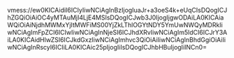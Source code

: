 vmess://ew0KICAidiI6ICIyIiwNCiAgInBzIjogIuaJr+a3oeS4k+eUqCIsDQogICJhZGQiOiAiOC4yMTAuMjI4LjE4MSIsDQogICJwb3J0IjogIjgwODAiLA0KICAiaWQiOiAiNjdhMWMxYjItMWFiMS00YjZkLThlOGYtNDY5YmUwNWQyMDRkIiwNCiAgImFpZCI6ICIwIiwNCiAgInNjeSI6ICJhdXRvIiwNCiAgIm5ldCI6ICJrY3AiLA0KICAidHlwZSI6ICJkdGxzIiwNCiAgImhvc3QiOiAiIiwNCiAgInBhdGgiOiAiIiwNCiAgInRscyI6ICIiLA0KICAic25pIjogIiIsDQogICJhbHBuIjogIiINCn0=
